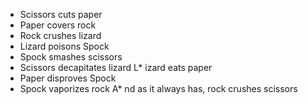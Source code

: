 * Scissors cuts paper
* Paper covers rock
* Rock crushes lizard
* Lizard poisons Spock
* Spock smashes scissors
* Scissors decapitates lizard
L* izard eats paper
* Paper disproves Spock
* Spock vaporizes rock
A* nd as it always has, rock crushes scissors
